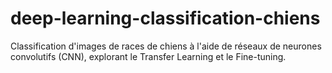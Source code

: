 # deep-learning-classification-chiens
Classification d'images de races de chiens à l'aide de réseaux de neurones convolutifs (CNN), explorant le Transfer Learning et le Fine-tuning.
